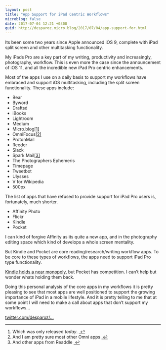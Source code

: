 ```yaml
---
layout: post
title: "App Support for iPad Centric Workflows"
microblog: false
date: 2017-07-04 12:21 +0300
guid: http://desparoz.micro.blog/2017/07/04/app-support-for.html
---
```

Its been some two years since Apple announced iOS 9, complete with iPad split screen and other multitasking functionality.

My iPads Pro are a key part of my writing, productivity and increasingly, photography, workflow. This is even more the case since the announcement of iOS 11, and all the incredible new iPad Pro centric enhancements.

Most of the apps I use on a daily basis to support my workflows have embraced and support iOS multitasking, including the split screen functionality. These apps include:

<ul>
    <li>Bear</li>
    <li>Byword</li>
    <li>Draftsd</li>
    <li>iBooks</li>
    <li>Lightroom</li>
    <li>Medium</li>
    <li>Micro.blog<a id="fnref-1" class="footnote" title="see footnote" href="#fn-1">[1]</a></li>
    <li>OmniFocus<a id="fnref-2" class="footnote" title="see footnote" href="#fn-2">[2]</a></li>
    <li>ProtonMail</li>
    <li>Reeder</li>
    <li>Slack</li>
    <li>Spark Mail<a id="fnref-3" class="footnote" title="see footnote" href="#fn-3">[3]</a></li>
    <li>The Photographers Ephemeris</li>
    <li>Timepage</li>
    <li>Tweetbot</li>
    <li>Ulysses</li>
    <li>V for Wikipedia</li>
    <li>500px</li>
</ul>

The list of apps that have refused to provide support for iPad Pro users is, fortunately, much shorter.

<ul>
    <li>Affinity Photo</li>
    <li>Flickr</li>
    <li>Kindle</li>
    <li>Pocket</li>
</ul>

I can kind of forgive Affinity as its quite a new app, and in the photography editing space which kind of develops a whole screen mentality.

But Kindle and Pocket are core reading/research/writing workflow apps. To be core to these types of workflows, the apps need to support iPad Pro type functionality.

<a href="https://daringfireball.net/linked/2017/07/02/amazon-too-big">Kindle holds a near monopoly</a>, but Pocket has competition. I can’t help but wonder whats holding them back.

Doing this personal analysis of the core apps in my workflows it is pretty pleasing to see that most apps are well positioned to support the growing importance of iPad in a mobile lifestyle. And it is pretty telling to me that at some point I will need to make a call about apps that don’t support my workflows…

[twitter.com/desparoz/...](https://twitter.com/desparoz/status/882159284708024325)

<div class="footnotes">

<hr />

<ol>
    <li id="fn-1">Which was only released <em>today</em>. <a class="reversefootnote" title="return to article" href="#fnref-1"> ↩</a></li>
    <li id="fn-2">And I am pretty sure most other Omni apps <a class="reversefootnote" title="return to article" href="#fnref-2"> ↩</a></li>
    <li id="fn-3">And other apps from Readdle <a class="reversefootnote" title="return to article" href="#fnref-3"> ↩</a></li>
</ol>
</div>
